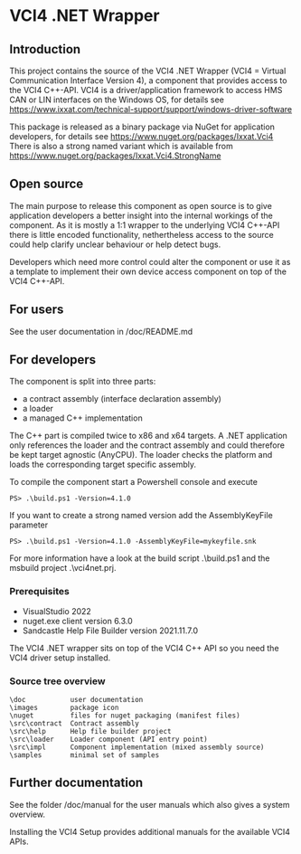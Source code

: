 # VCI4 .NET Wrapper

## Introduction

This project contains the source of the VCI4 .NET Wrapper (VCI4 = Virtual Communication Interface Version 4), 
a component that provides access to the VCI4 C++-API.
VCI4 is a driver/application framework to access HMS CAN or LIN interfaces on the Windows OS,
for details see https://www.ixxat.com/technical-support/support/windows-driver-software

This package is released as a binary package via NuGet for application developers,
for details see https://www.nuget.org/packages/Ixxat.Vci4
There is also a strong named variant which is available from https://www.nuget.org/packages/Ixxat.Vci4.StrongName

## Open source

The main purpose to release this component as open source is to give application developers 
a better insight into the internal workings of the component.
As it is mostly a 1:1 wrapper to the underlying VCI4 C++-API there is little encoded functionality, 
nethertheless access to the source could help clarify unclear behaviour or help detect bugs.

Developers which need more control could alter the component or use it as a template to implement their own 
device access component on top of the VCI4 C++-API.


## For users

See the user documentation in /doc/README.md


## For developers

The component is split into three parts: 

- a contract assembly (interface declaration assembly)
- a loader
- a managed C++ implementation

The C++ part is compiled twice to x86 and x64 targets.
A .NET application only references the loader and the contract assembly and could therefore be kept target agnostic (AnyCPU).
The loader checks the platform and loads the corresponding target specific assembly.

To compile the component start a Powershell console and execute

    PS> .\build.ps1 -Version=4.1.0

If you want to create a strong named version add the AssemblyKeyFile parameter

    PS> .\build.ps1 -Version=4.1.0 -AssemblyKeyFile=mykeyfile.snk

For more information have a look at the build script .\build.ps1 and the msbuild project .\vci4net.prj.

### Prerequisites

- VisualStudio 2022
- nuget.exe client version 6.3.0
- Sandcastle Help File Builder version 2021.11.7.0

The VCI4 .NET wrapper sits on top of the VCI4 C++ API so you need the VCI4 driver setup installed.

### Source tree overview

    \doc           user documentation
    \images        package icon
    \nuget         files for nuget packaging (manifest files)
    \src\contract  Contract assembly
    \src\help      Help file builder project
    \src\loader    Loader component (API entry point)
    \src\impl      Component implementation (mixed assembly source)
    \samples       minimal set of samples

## Further documentation

See the folder /doc/manual for the user manuals which also gives a system overview.

Installing the VCI4 Setup provides additional manuals for the available VCI4 APIs.
